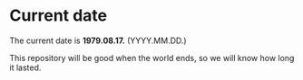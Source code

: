 # Current date

The current date is **1979.08.17.** (YYYY.MM.DD.)

This repository will be good when the world ends, so we will know how long it lasted.